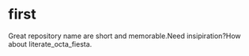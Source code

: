 # first
Great repository name are short and memorable.Need insipiration?How about literate_octa_fiesta.


